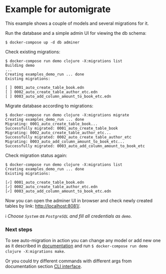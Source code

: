 # Example for automigrate

This example shows a couple of models and several migrations for it. 

Run the database and a simple admin UI for viewing the db schema:

```shell
$ docker-compose up -d db adminer
```

Check existing migrations:

```shell
$ docker-compose run demo clojure -X:migrations list
Building demo
...
Creating examples_demo_run ... done
Existing migrations:

[ ] 0001_auto_create_table_book.edn
[ ] 0002_auto_create_table_author_etc.edn
[ ] 0003_auto_add_column_amount_to_book_etc.edn
```

Migrate database according to migrations:

```shell
$ docker-compose run demo clojure -X:migrations migrate
Creating examples_demo_run ... done
Migrating: 0001_auto_create_table_book...
Successfully migrated: 0001_auto_create_table_book
Migrating: 0002_auto_create_table_author_etc...
Successfully migrated: 0002_auto_create_table_author_etc
Migrating: 0003_auto_add_column_amount_to_book_etc...
Successfully migrated: 0003_auto_add_column_amount_to_book_etc
```

Check migration status again:

```shell
$ docker-compose run demo clojure -X:migrations list
Creating examples_demo_run ... done
Existing migrations:

[✓] 0001_auto_create_table_book.edn
[✓] 0002_auto_create_table_author_etc.edn
[✓] 0003_auto_add_column_amount_to_book_etc.edn
```

Now you can open the adminer UI in browser and check newly created tables by link: [http://localhost:8081/](http://localhost:8081/).

:information_source: *Choose `System` as `PostgreSQL` and fill all credentials as `demo`.*

### Next steps
To see auto-migration in action you can change any model or add new one as it described 
in [documentation](https://github.com/abogoyavlensky/automigrate#model-definition) and run 
`$ docker-compose run demo clojure -X:migrations make`.

Or you could try different commands with different args from documentation section 
[CLI interface](https://github.com/abogoyavlensky/automigrate#cli-interface).
